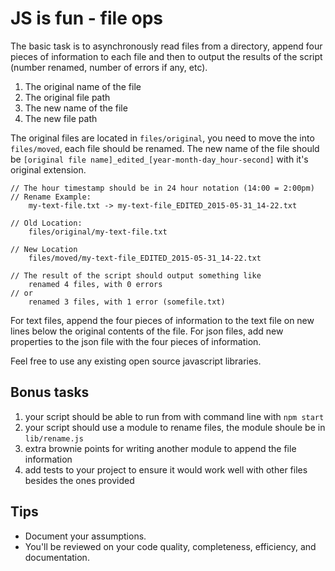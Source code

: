 # JS is fun - file ops

The basic task is to asynchronously read files from a directory, append four pieces of information to each file and then to output the results of the script (number renamed, number of errors if any, etc).

1. The original name of the file
2. The original file path
3. The new name of the file
4. The new file path

The original files are located in `files/original`, you need to move the into `files/moved`, each file should be renamed. The new name of the file should be `[original file name]_edited_[year-month-day_hour-second]` with it's original extension.

```
// The hour timestamp should be in 24 hour notation (14:00 = 2:00pm)
// Rename Example:
	my-text-file.txt -> my-text-file_EDITED_2015-05-31_14-22.txt 

// Old Location:
	files/original/my-text-file.txt

// New Location
	files/moved/my-text-file_EDITED_2015-05-31_14-22.txt

// The result of the script should output something like
	renamed 4 files, with 0 errors
// or
	renamed 3 files, with 1 error (somefile.txt)
```

For text files, append the four pieces of information to the text file on new lines below the original contents of the file. 
For json files, add new properties to the json file with the four pieces of information.

Feel free to use any existing open source javascript libraries.

## Bonus tasks

1. your script should be able to run from with command line with `npm start` 
2. your script should use a module to rename files, the module shoule be in `lib/rename.js`
3. extra brownie points for writing another module to append the file information
4. add tests to your project to ensure it would work well with other files besides the ones provided

## Tips

* Document your assumptions.
* You'll be reviewed on your code quality, completeness, efficiency, and documentation.

